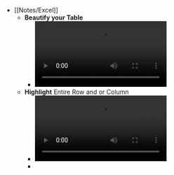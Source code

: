 - [[Notes/Excel]]
	- **Beautify your Table**
		- ![ExelTableDesign.mp4](../assets/ExelTableDesign_1718806958308_0.mp4)
	- **Highlight** Entire Row and or Column
		- ![Excel Highlight row.mp4](../assets/Excel_Highlight_row_1718807047433_0.mp4)
		-